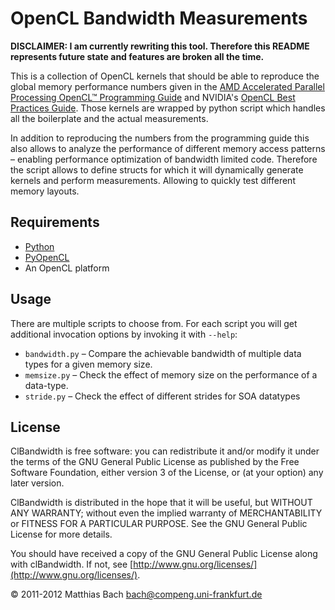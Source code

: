 OpenCL Bandwidth Measurements
=============================

**DISCLAIMER: I am currently rewriting this tool. Therefore this README represents future state and features are broken all the time.**

This is a collection of OpenCL kernels that should be able to reproduce the global memory performance numbers given in the [AMD Accelerated Parallel Processing OpenCL™ Programming Guide](http://developer.amd.com/sdks/AMDAPPSDK/assets/AMD_Accelerated_Parallel_Processing_OpenCL_Programming_Guide.pdf) and NVIDIA's [OpenCL Best Practices Guide](http://developer.download.nvidia.com/compute/DevZone/docs/html/OpenCL/doc/OpenCL_Best_Practices_Guide.pdf). Those kernels are wrapped by python script which handles all the boilerplate and the actual measurements.

In addition to reproducing the numbers from the programming guide this also allows to analyze the performance of different memory access patterns – enabling performance optimization of bandwidth limited code. Therefore the script allows to define structs for which it will dynamically generate kernels and perform measurements. Allowing to quickly test different memory layouts.

Requirements
------------

 * [Python](http://www.python.org/)
 * [PyOpenCL](http://mathema.tician.de/software/pyopencl)
 * An OpenCL platform

Usage
-----

There are multiple scripts to choose from. For each script you will get additional invocation options by invoking it with ``--help``:

 * ``bandwidth.py`` – Compare the achievable bandwidth of multiple data types for a given memory size.
 * ``memsize.py`` – Check the effect of memory size on the performance of a data-type.
 * ``stride.py`` – Check the effect of different strides for SOA datatypes

License
-------

ClBandwidth is free software: you can redistribute it and/or modify
it under the terms of the GNU General Public License as published by
the Free Software Foundation, either version 3 of the License, or
(at your option) any later version.

ClBandwidth is distributed in the hope that it will be useful,
but WITHOUT ANY WARRANTY; without even the implied warranty of
MERCHANTABILITY or FITNESS FOR A PARTICULAR PURPOSE.  See the
GNU General Public License for more details.

You should have received a copy of the GNU General Public License
along with clBandwidth.  If not, see [http://www.gnu.org/licenses/](http://www.gnu.org/licenses/).

&copy; 2011-2012 Matthias Bach <bach@compeng.uni-frankfurt.de>
